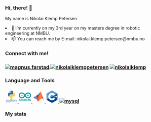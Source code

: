 ### Hi, there! 👋

My name is Nikolai Klemp Petersen

<li> 🏫 I’m currently on my 3rd year on my masters degree in robotic engineering at NMBU.
<li> 📫 You can reach me by E-mail: nikolai.klemp.petersen@nmbu.no

<h3> Connect with me! <h3/>
 <a href="https://www.facebook.com/nikolai.klemppetersen" rel="nofollow"> <img <img align="center" src="https://raw.githubusercontent.com/rahuldkjain/github-profile-readme-generator/master/src/images/icons/Social/facebook.svg" alt="magnus.farstad" height="30" width="40" style="max-width: 100%;">
   <a href="https://www.linkedin.com/in/nikolai-klemp-petersen-32384816a/" rel="nofollow"><img align="center" src="https://raw.githubusercontent.com/rahuldkjain/github-profile-readme-generator/master/src/images/icons/Social/linked-in-alt.svg" alt="nikolaiklemppetersen" height="30" width="40" style="max-width: 100%;"></a>
  <a href="https://www.instagram.com/nikolaiklemp" rel="nofollow"><img align="center" src="https://raw.githubusercontent.com/rahuldkjain/github-profile-readme-generator/master/src/images/icons/Social/instagram.svg" alt="nikolaiklemp" height="30" width="40" style="max-width: 100%;"></a>
  
  
<h3> Language and Tools <h3/>
<p align="left" dir="auto">
  <a href="https://www.python.org" rel="nofollow"> <img src="https://raw.githubusercontent.com/devicons/devicon/master/icons/python/python-original-wordmark.svg" alt="mysql" width="40" height="40" style="max-width: 100%;"> </a>
   <a href="https://www.arduino.cc/" rel="nofollow"> <img src="https://raw.githubusercontent.com/devicons/devicon/master/icons/arduino/arduino-original-wordmark.svg" alt="arduino" width="40" height="40" style="max-width: 100%;"> </a>
  <a href="https://se.mathworks.com/products/matlab.html" rel="nofollow"> <img src="https://raw.githubusercontent.com/devicons/devicon/master/icons/matlab/matlab-original.svg" alt="matlab" width="40" height="40" style="max-width: 100%;"> </a><a href="https://www.w3schools.com/cpp/" rel="nofollow"> <img src="https://raw.githubusercontent.com/devicons/devicon/master/icons/cplusplus/cplusplus-original.svg" alt="cplusplus" width="40" height="40" style="max-width: 100%;"> </a>
  <a href="https://www.solidworks.com/" rel="nofollow"> <img src="https://raw.githubusercontent.com/devicons/devicon/master/icons/solidworks/solidworks-original-wordmark.svg" alt="mysql" width="40" height="40" style="max-width: 100%;"> </a>
 
<h3> My stats <h3/>
 

